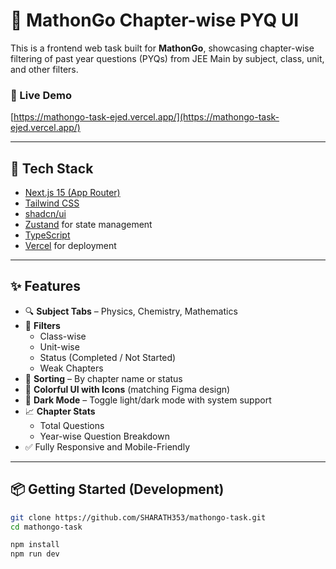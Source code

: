 # 📘 MathonGo Chapter-wise PYQ UI

This is a frontend web task built for **MathonGo**, showcasing chapter-wise filtering of past year questions (PYQs) from JEE Main by subject, class, unit, and other filters.

### 🚀 Live Demo
[https://mathongo-task-ejed.vercel.app/](https://mathongo-task-ejed.vercel.app/)

---

## 📂 Tech Stack

- [Next.js 15 (App Router)](https://nextjs.org/docs/app)
- [Tailwind CSS](https://tailwindcss.com/)
- [shadcn/ui](https://ui.shadcn.com/)
- [Zustand](https://zustand-demo.pmnd.rs/) for state management
- [TypeScript](https://www.typescriptlang.org/)
- [Vercel](https://vercel.com/) for deployment

---

## ✨ Features

- 🔍 **Subject Tabs** – Physics, Chemistry, Mathematics
- 🎯 **Filters**
  - Class-wise
  - Unit-wise
  - Status (Completed / Not Started)
  - Weak Chapters
- 🔁 **Sorting** – By chapter name or status
- 🎨 **Colorful UI with Icons** (matching Figma design)
- 🌙 **Dark Mode** – Toggle light/dark mode with system support
- 📈 **Chapter Stats**
  - Total Questions
  - Year-wise Question Breakdown
- ✅ Fully Responsive and Mobile-Friendly

---

## 📦 Getting Started (Development)

```bash
git clone https://github.com/SHARATH353/mathongo-task.git
cd mathongo-task

npm install
npm run dev
